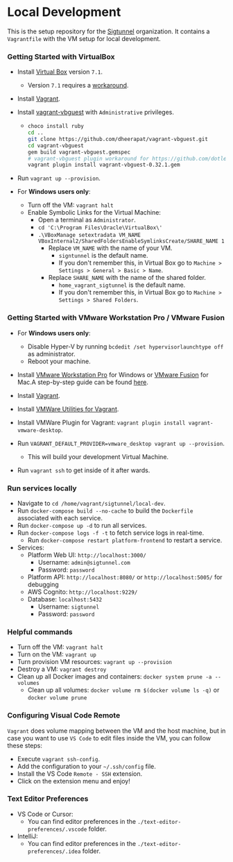 # Local Development

This is the setup repository for the [Sigtunnel](https://github.com/sigtunnel) organization. It contains a `Vagrantfile` with the VM setup for 
local development.

### Getting Started with VirtualBox

* Install [Virtual Box](https://www.virtualbox.org/wiki/Downloads) version `7.1`.
  * Version `7.1` requires a [workaround](https://github.com/hashicorp/vagrant/issues/13501).

* Install [Vagrant](https://developer.hashicorp.com/vagrant/downloads).

* Install [vagrant-vbguest](https://github.com/dheerapat/vagrant-vbguest) with `Administrative` privileges.
  * ```bash
    choco install ruby
    cd ..
    git clone https://github.com/dheerapat/vagrant-vbguest.git
    cd vagrant-vbguest
    gem build vagrant-vbguest.gemspec
    # vagrant-vbguest plugin workaround for https://github.com/dotless-de/vagrant-vbguest/issues/332
    vagrant plugin install vagrant-vbguest-0.32.1.gem
    ```

* Run `vagrant up --provision`.

* For **Windows users only**:
  * Turn off the VM: `vagrant halt`
  * Enable Symbolic Links for the Virtual Machine:
      * Open a terminal as `Administrator`.
      * `cd 'C:\Program Files\Oracle\VirtualBox\'`
      * `.\VBoxManage setextradata VM_NAME VBoxInternal2/SharedFoldersEnableSymlinksCreate/SHARE_NAME 1`
        * Replace `VM_NAME` with the name of your VM.
          * `signtunnel` is the default name.
          * If you don't remember this, in Virtual Box go to `Machine > Settings > General > Basic > Name`.
        * Replace `SHARE_NAME` with the name of the shared folder.
          * `home_vagrant_sigtunnel` is the default name.
          * If you don't remember this, in Virtual Box go to `Machine > Settings > Shared Folders`.

### Getting Started with VMware Workstation Pro / VMware Fusion

* For **Windows users only**:
    * Disable Hyper-V by running `bcdedit /set hypervisorlaunchtype off` as administrator.
    * Reboot your machine.

* Install [VMware Workstation Pro](https://www.vmware.com/products/workstation-pro.html) for Windows or [VMware Fusion](https://www.vmware.com/products/fusion.html) for Mac.A step-by-step guide can be found [here](https://www.mikeroysoft.com/post/download-fusion-ws/).

* Install [Vagrant](https://developer.hashicorp.com/vagrant/downloads).

* Install [VMWare Utilities for Vagrant](https://developer.hashicorp.com/vagrant/install/vmware).

* Install VMWare Plugin for Vagrant: `vagrant plugin install vagrant-vmware-desktop`.

* Run `VAGRANT_DEFAULT_PROVIDER=vmware_desktop vagrant up --provision`.
    * This will build your development Virtual Machine.

* Run `vagrant ssh` to get inside of it after wards.

### Run services locally

* Navigate to `cd /home/vagrant/sigtunnel/local-dev`.
* Run `docker-compose build --no-cache` to build the `Dockerfile` associated with each service.
* Run `docker-compose up -d` to run all services.
* Run `docker-compose logs -f -t` to fetch service logs in real-time.
  * Run `docker-compose restart platform-frontend` to restart a service.
* Services:
    * Platform Web UI: `http://localhost:3000/`
      * Username: `admin@sigtunnel.com`
      * Password: `password`
    * Platform API: `http://localhost:8080/` or `http://localhost:5005/` for debugging
    * AWS Cognito: `http://localhost:9229/`
    * Database: `localhost:5432`
      * Username: `sigtunnel`
      * Password: `password`

### Helpful commands

* Turn off the VM: `vagrant halt`
* Turn on the VM: `vagrant up`
* Turn provision VM resources: `vagrant up --provision`
* Destroy a VM: `vagrant destroy`
* Clean up all Docker images and containers: `docker system prune -a --volumes`
  * Clean up all volumes: `docker volume rm $(docker volume ls -q)` or `docker volume prune`

### Configuring Visual Code Remote

`Vagrant` does volume mapping between the VM and the host machine, but in case you want to use `VS Code` to edit files inside the VM,
you can follow these steps:

* Execute `vagrant ssh-config`.
* Add the configuration to your `~/.ssh/config` file.
* Install the VS Code `Remote - SSH` extension.
* Click on the extension menu and enjoy!

### Text Editor Preferences

* VS Code or Cursor:
  * You can find editor preferences in the `./text-editor-preferences/.vscode` folder.
* IntelliJ:
  * You can find editor preferences in the `./text-editor-preferences/.idea` folder.